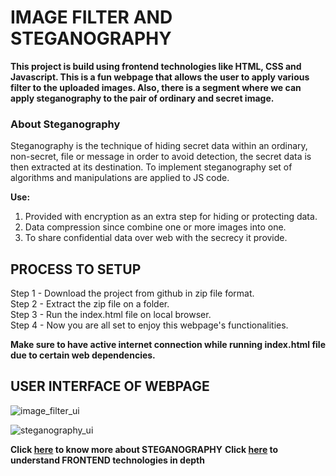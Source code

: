 # IMAGE FILTER AND STEGANOGRAPHY
**This project is build using frontend technologies like HTML, CSS and Javascript. This is a fun webpage that allows the user to apply various filter to the uploaded images. Also, there is a segment where we can apply steganography to the pair of ordinary and secret image.**  
  
### About Steganography  
Steganography is the technique of hiding secret data within an ordinary, non-secret, file or message in order to avoid detection, the secret data is then extracted at its destination. To implement steganography set of algorithms and manipulations are applied to JS code.  
  
**Use:**  
1. Provided with encryption as an extra step for hiding or protecting data.  
2. Data compression since combine one or more images into one.  
3. To share confidential data over web with the secrecy it provide.  
  
    
## PROCESS TO SETUP  
Step 1 - Download the project from github in zip file format.  
Step 2 - Extract the zip file on a folder.  
Step 3 - Run the index.html file on local browser.  
Step 4 - Now you are all set to enjoy this webpage's functionalities.  
  
**Make sure to have active internet connection while running index.html file due to certain web dependencies.**  

  
    
## USER INTERFACE OF WEBPAGE  
![image_filter_ui](https://user-images.githubusercontent.com/33429953/124105998-6ed4ac80-da81-11eb-801a-012bbe77a1d8.png)
  
![steganography_ui](https://user-images.githubusercontent.com/33429953/124106019-74ca8d80-da81-11eb-8fab-92a0492dc8aa.png)
  
    
**Click [here](https://searchsecurity.techtarget.com/definition/steganography) to know more about STEGANOGRAPHY**
**Click [here](https://www.w3schools.com/) to understand FRONTEND technologies in depth**  

